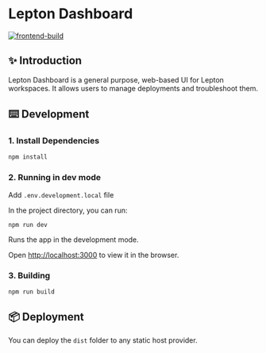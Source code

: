 # Lepton Dashboard

[![frontend-build](https://github.com/leptonai/lepton/actions/workflows/frontend.yaml/badge.svg)](https://github.com/leptonai/lepton/actions/workflows/frontend.yaml)
## ✨ Introduction
Lepton Dashboard is a general purpose, web-based UI for Lepton workspaces. It allows users to manage deployments and troubleshoot them.

## ⌨️ Development

### 1. Install Dependencies

```bash
npm install
```

### 2. Running in dev mode

Add `.env.development.local` file

In the project directory, you can run:

```shell
npm run dev
```

Runs the app in the development mode.

Open [http://localhost:3000](http://localhost:3000) to view it in the browser.

### 3. Building

```shell
npm run build
```

## 📦 Deployment

You can deploy the `dist` folder to any static host provider.

